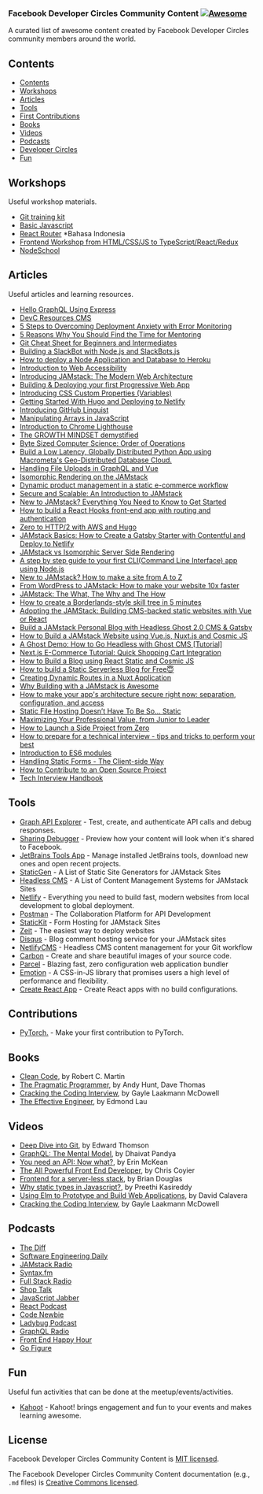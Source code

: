 ### **Facebook Developer Circles Community Content** [![Awesome](https://cdn.rawgit.com/sindresorhus/awesome/d7305f38d29fed78fa85652e3a63e154dd8e8829/media/badge.svg)](https://github.com/sindresorhus/awesome)

A curated list of awesome content created by Facebook Developer Circles community members around the world.


## Contents

- [Contents](#contents)
- [Workshops](#workshops)
- [Articles](#articles)
- [Tools](#tools)
- [First Contributions](#contributions)
- [Books](#books)
- [Videos](#videos)
- [Podcasts](#podcasts)
- [Developer Circles](./DevCGlobalDirectory.md)
- [Fun](#fun)



## Workshops

Useful workshop materials.

- [Git training kit](https://github.github.com/training-kit/)
- [Basic Javascript](https://github.com/bpesquet/thejsway)
- [React Router](https://github.com/DevCBali/react-router-workshop) *Bahasa Indonesia
- [Frontend Workshop from HTML/CSS/JS to TypeScript/React/Redux](https://github.com/microsoft/frontend-bootcamp)
- [NodeSchool](https://nodeschool.io/)

## Articles

Useful articles and learning resources.

- [Hello GraphQL Using Express](https://www.wisdomgeek.com/development/web-development/hello-graphql-using-express/)
- [DevC Resources CMS](https://developercircleresources.com/)
- [5 Steps to Overcoming Deployment Anxiety with Error Monitoring](https://scotch.io/bar-talk/5-steps-to-overcoming-deployment-anxiety-with-error-monitoring)
- [5 Reasons Why You Should Find the Time for Mentoring](https://mmaksimovic.dev/5-reasons-why-you-should-find-the-time-for-mentoring-cju3tarp4007gqcs19cxysfo7)
- [Git Cheat Sheet for Beginners and Intermediates](https://bolajiayodeji.hashnode.dev/git-cheat-sheet-for-beginners-and-intermediates-cjvs6xuq4004uijs1s2rane3s)
- [Building a SlackBot with Node.js and SlackBots.js](https://www.bolajiayodeji.com/building-a-slackbot-with-node-js-and-slackbots-js/)
- [How to deploy a Node Application and Database to Heroku](https://www.bolajiayodeji.com/how-to-deploy-a-node-application-to-heroku/)
- [Introduction to Web Accessibility](https://www.bolajiayodeji.com/introduction-to-web-accessibility/)
- [Introducing JAMstack: The Modern Web Architecture](https://www.bolajiayodeji.com/introducing-jamstack-the-modern-web-architecture/)
- [Building & Deploying your first Progressive Web App](https://www.bolajiayodeji.com/building-and-deploying-your-first-progressive-web-app/)
- [Introducing CSS Custom Properties (Variables)](https://www.bolajiayodeji.com/introducing-css-custom-properties-variables/)
- [Getting Started With Hugo and Deploying to Netlify](https://www.bolajiayodeji.com/getting-started-with-hugo-and-deploying-to-netlify/)
- [Introducing GitHub Linguist](https://www.bolajiayodeji.com/introducing-github-linguistic/)
- [Manipulating Arrays in JavaScript](https://www.bolajiayodeji.com/manipulating-arrays-in-javascript/)
- [Introduction to Chrome Lighthouse](https://www.bolajiayodeji.com/introduction-to-chrome-lighthouse/)
- [The GROWTH MINDSET demystified](https://www.bolajiayodeji.com/the-growth-mindet-demystified/)
- [Byte Sized Computer Science: Order of Operations](https://scotch.io/tutorials/byte-sized-computer-science-order-of-operations)
- [Build a Low Latency, Globally Distributed Python App using Macrometa's Geo-Distributed Database Cloud.]()
- [Handling File Uploads in GraphQL and Vue](https://scotch.io/tutorials/handling-file-uploads-in-graphql-and-vue)
- [Isomorphic Rendering on the JAMstack](https://www.hawksworx.com/blog/isomorphic-rendering-on-the-jam-stack/)
- [Dynamic product management in a static e-commerce workflow](https://www.contentful.com/blog/2016/02/10/snipcart-middleman-contentful)
- [Secure and Scalable: An Introduction to JAMstack](https://scotch.io/tutorials/secure-and-scalable-an-introduction-to-jamstack)
- [New to JAMstack? Everything You Need to Know to Get Started](https://snipcart.com/blog/jamstack)
- [How to build a React Hooks front-end app with routing and authentication](https://www.freecodecamp.org/news/build-a-react-hooks-front-end-app-with-routing-and-authentication/)
- [Zero to HTTP/2 with AWS and Hugo](https://habd.as/zero-to-http-2-aws-hugo/)
- [JAMstack Basics: How to Create a Gatsby Starter with Contentful and Deploy to Netlify](https://itnext.io/jamstack-basics-how-to-create-a-gatsby-starter-with-contentful-and-deploy-to-netlify-846354cc74bc)
- [JAMstack vs Isomorphic Server Side Rendering](https://www.netlify.com/blog/2017/06/06/jamstack-vs-isomorphic-server-side-rendering/)
- [A step by step guide to your first CLI(Command Line Interface) app using Node.js](https://blog.greenroots.info/a-step-by-step-guide-to-your-first-clicommand-line-interface-app-using-nodejs-cjvm6woau000mkvs1sd8u3qxm)
- [New to JAMstack? How to make a site from A to Z](https://www.netlify.com/blog/2016/11/15/new-to-jamstack-how-to-make-a-site-from-a-to-z/)
- [From WordPress to JAMstack: How to make your website 10x faster](https://hackernoon.com/from-wordpress-to-jamstack-how-to-make-your-website-10x-faster-e363abc46e2d)
- [JAMstack: The What, The Why and The How](https://scotch.io/tutorials/jamstack-the-what-the-why-and-the-how)
- [How to create a Borderlands-style skill tree in 5 minutes](https://www.freecodecamp.org/news/create-a-borderlands-style-skill-tree-in-5-minutes/)
- [Adopting the JAMStack: Building CMS-backed static websites with Vue or React](https://www.codegram.com/blog/a-jamstack-journey-headless-content-management-with-vue-react/)
- [Build a JAMstack Personal Blog with Headless Ghost 2.0 CMS & Gatsby](https://josebrowne.com/tutorial-static-blog-using-headless-ghost-2-0-gatsby-netlify/)
- [How to Build a JAMstack Website using Vue.js, Nuxt.js and Cosmic JS](https://cosmicjs.com/articles/how-to-build-a-jamstack-website-using-vuejs-nuxtjs-and-cosmic-js-jws3mpy1)
- [A Ghost Demo: How to Go Headless with Ghost CMS [Tutorial]](https://hashnode.com/post/a-ghost-demo-how-to-go-headless-with-ghost-cms-tutorial-cjy4fxmmr0001rts1pyp2ch2s)
- [Next.js E-Commerce Tutorial: Quick Shopping Cart Integration](https://hashnode.com/post/nextjs-e-commerce-tutorial-quick-shopping-cart-integration-cjy074x9l0017zxs17tn6yp4d)
- [How to Build a Blog using React Static and Cosmic JS](https://sumitkharche.hashnode.dev/how-to-build-a-blog-using-react-static-and-cosmic-js-cjxewj3xa000kjms1c9s0qaae)
- [How to build a Static Serverless Blog for Free😇](https://sujaykundu.hashnode.dev/how-to-build-a-static-serverless-blog-for-free-cjwgqd96u001ezws1v8linwdk)
- [Creating Dynamic Routes in a Nuxt Application](https://css-tricks.com/creating-dynamic-routes-in-a-nuxt-application/)
- [Why Building with a JAMstack is Awesome](https://blog.angularindepth.com/why-building-with-a-jamstack-is-awesome-49618fd21198)
- [How to make your app's architecture secure right now: separation, configuration, and access](https://www.freecodecamp.org/news/secure-application-basics/)
- [Static File Hosting Doesn’t Have To Be So… Static](https://css-tricks.com/static-file-hosting-doesnt-have-to-be-so-static/)
- [Maximizing Your Professional Value, from Junior to Leader](https://hashnode.com/post/maximizing-your-professional-value-from-junior-to-leader-ck113mwvf000xmus1bpcke702)
- [How to Launch a Side Project from Zero](https://sitepoint.hashnode.dev/how-to-launch-a-side-project-from-zero-cjznmdrs4001tcws1n2guubk3)
- [How to prepare for a technical interview - tips and tricks to perform your best](https://www.freecodecamp.org/news/interviewing-prep-tips-and-tricks/)
- [Introduction to ES6 modules](https://www.bolajiayodeji.com/introduction-to-es6-modules/)
- [Handling Static Forms - The Client-side Way](https://www.bolajiayodeji.com/handling-static-forms-the-client-side-way/)
- [How to Contribute to an Open Source Project](https://css-tricks.com/how-to-contribute-to-an-open-source-project/)
- [Tech Interview Handbook](https://yangshun.github.io/tech-interview-handbook/)

## Tools

- [Graph API Explorer](https://developers.facebook.com/tools/explorer/) - Test, create, and authenticate API calls and debug responses.
- [Sharing Debugger](https://developers.facebook.com/tools/debug/sharing/) - Preview how your content will look when it's shared to Facebook.
- [JetBrains Tools App](https://www.jetbrains.com/toolbox/) - Manage installed JetBrains tools, download new ones and open recent projects.
- [StaticGen](https://www.staticgen.com/) - A List of Static Site Generators for JAMstack Sites
- [Headless CMS](https://headlesscms.org/) - A List of Content Management Systems for JAMstack Sites
- [Netlify](https://www.netlify.com/) - Everything you need to build fast, modern websites from local development to global deployment.
- [Postman](https://www.getpostman.com/) - The Collaboration Platform for API Development
- [StaticKit](https://statickit.com/) - Form Hosting for JAMstack Sites
- [Zeit](https://zeit.co/) - The easiest way to deploy websites 
- [Disqus](https://disqus.com/) - Blog comment hosting service for your JAMstack sites
- [NetlifyCMS](https://www.netlifycms.org/) - Headless CMS content management for your Git workflow
- [Carbon](https://carbon.now.sh/) - Create and share beautiful images of your source code.
- [Parcel](https://parceljs.org/) - Blazing fast, zero configuration web application bundler
- [Emotion](https://emotion.sh/docs/introduction) - A CSS-in-JS library that promises users a high level of performance and flexibility.
- [Create React App](https://github.com/facebook/create-react-app) - Create React apps with no build configurations.

## Contributions
- [PyTorch.](https://github.com/pytorch/pytorch/labels/Good%20first%20issue) - Make your first contribution to PyTorch.

## Books

- [Clean Code](https://www.goodreads.com/book/show/3735293-clean-code), by Robert C. Martin
- [The Pragmatic Programmer](https://www.goodreads.com/book/show/4099.The_Pragmatic_Programmer), by Andy Hunt, Dave Thomas
- [Cracking the Coding Interview](https://www.goodreads.com/book/show/12544648-cracking-the-coding-interview), by Gayle Laakmann McDowell
- [The Effective Engineer](goodreads.com/book/show/25238425-the-effective-engineer), by Edmond Lau

## Videos

- [Deep Dive into Git](https://www.youtube.com/watch?v=dBSHLb1B8sw), by Edward Thomson
- [GraphQL: The Mental Model](https://www.youtube.com/watch?v=zWhVAN4Tg6M), by Dhaivat Pandya
- [You need an API: Now what?](https://www.youtube.com/watch?v=uWOWTwJA4rc), by Erin McKean
- [The All Powerful Front End Developer](https://www.youtube.com/watch?v=grSxHfGoaeg), by Chris Coyier
- [Frontend for a server-less stack](https://www.youtube.com/watch?v=XpveOehxvoM), by Brian Douglas
- [Why static types in Javascript?](https://www.youtube.com/watch?v=E5y2dozTkZU), by Preethi Kasireddy
- [Using Elm to Prototype and Build Web Applications](https://www.youtube.com/watch?v=Lmg9v2U6-y4), by David Calavera
- [Cracking the Coding Interview](https://www.youtube.com/playlist?list=PLI1t_8YX-ApvFsH-DaFmAmdJboAnbg08P), by Gayle Laakmann McDowell

## Podcasts

- [The Diff](https://thediffpodcast.com/)
- [Software Engineering Daily](https://softwareengineeringdaily.com/)
- [JAMstack Radio](https://www.netlify.com/tags/podcast/)
- [Syntax.fm](https://syntax.fm/)
- [Full Stack Radio](http://www.fullstackradio.com/)
- [Shop Talk](https://shoptalkshow.com/)
- [JavaScript Jabber](https://devchat.tv/js-jabber/)
- [React Podcast](https://reactpodcast.simplecast.fm/)
- [Code Newbie](https://www.codenewbie.org/podcast)
- [Ladybug Podcast](https://ladybug.dev/)
- [GraphQL Radio](https://graphqlradio.com/)
- [Front End Happy Hour](https://frontendhappyhour.com/)
- [Go Figure](https://gofigure.go-jek.com/)


## Fun

Useful fun activities that can be done at the meetup/events/activities.

- [Kahoot](https://kahoot.com/) - Kahoot! brings engagement and fun to your events and makes learning awesome.


## License

Facebook Developer Circles Community Content is [MIT licensed](./LICENSE).

The Facebook Developer Circles Community Content documentation (e.g., `.md` files) is [Creative Commons licensed](./LICENSE-docs).
